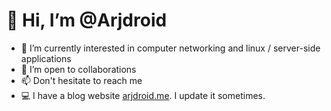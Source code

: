 <h1> 👋 Hi, I’m @Arjdroid </h1>

- 👀 I’m currently interested in computer networking and linux / server-side applications
- 💞️ I’m open to collaborations
- 📫 Don't hesitate to reach me
- 💻 I have a blog website [arjdroid.me](https://arjdroid.me). I update it sometimes.

<!---
Arjdroid/Arjdroid is a ✨ special ✨ repository because its `README.md` (this file) appears on your GitHub profile.
You can click the Preview link to take a look at your changes.
--->
